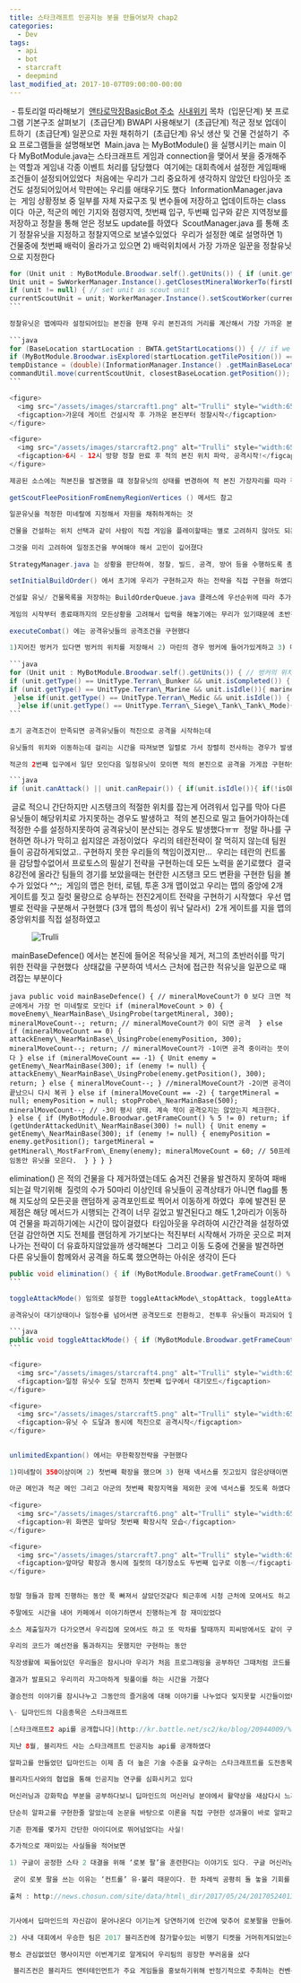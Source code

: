```yaml
---
title: 스타크래프트 인공지능 봇을 만들어보자 chap2
categories:
  - Dev
tags:
  - api
  - bot
  - starcraft
  - deepmind
last_modified_at: 2017-10-07T09:00:00-00:00
---
```


 \- 튜토리얼 따라해보기
​
[앤타로막장](https://github.com/parksunwoo/makjangProject/tree/sw/JAVA/BasicBot)[BasicBot 주소](https://github.com/parksunwoo/makjangProject/tree/sw/JAVA/BasicBot) 
​
[사내위키](https://github.com/SamsungSDS-Contest/2017Guide/wiki/TutorialLevel0Bot_JAVA) 목차
​
(입문단계) 봇 프로그램 기본구조 살펴보기
​
(초급단계) BWAPI 사용해보기
​
(초급단계) 적군 정보 업데이트하기
​
(초급단계) 일꾼으로 자원 채취하기
​
(초급단계) 유닛 생산 및 건물 건설하기
​
주요 프로그램들을 설명해보면
​
Main.java 는 MyBotModule() 을 실행시키는 main 이다
​
MyBotModule.java는 스타크래프트 게임과 connection을 맺어서 봇을 중개해주는 역할과 게임내 각종 이벤트 처리를 담당했다
​
여기에는 대회측에서 설정한 게임패배조건들이 설정되어있었다
​
처음에는 우리가 그리 중요하게 생각하지 않았던 타임아웃 조건도 설정되어있어서 막판에는 우리를 애태우기도 했다
​
InformationManager.java 는
​
게임 상황정보 중 일부를 자체 자료구조 및 변수들에 저장하고 업데이트하는 class 이다
​
아군, 적군의 메인 기지와 점령지역, 첫번째 입구, 두번째 입구와 같은 지역정보를 저장하고 정찰을 통해 얻은 정보도 update를 하였다
​
ScoutManager.java 를 통해  초기 정찰유닛을 지정하고 정찰지역으로 보낼수있었다
​
우리가 설정한 예로 설명하면 1) 건물중에 첫번째 배럭이 올라가고 있으면  2) 배럭위치에서 가장 가까운 일꾼을 정찰유닛으로 지정한다
​
```java
for (Unit unit : MyBotModule.Broodwar.self().getUnits()) { if (unit.getType() == UnitType.Terran\_Barracks && unit.getType().isBuilding() == true && unit.getType().isResourceDepot() == false) { firstBuilding = unit; break; } } if (firstBuilding != null) { // grab the closest worker to the first building to send to scout 
Unit unit = SwWorkerManager.Instance().getClosestMineralWorkerTo(firstBuilding.getPosition()); // if we find a worker (which we should) add it to the scout units // 정찰 나갈 일꾼이 없으면, 아무것도 하지 않는다 
if (unit != null) { // set unit as scout unit 
currentScoutUnit = unit; WorkerManager.Instance().setScoutWorker(currentScoutUnit); } }
​```
  
정찰유닛은 맵에따라 설정되어있는 본진을 현재 우리 본진과의 거리를 계산해서 가장 가까운 본진부터 순차적으로 정찰을 시작한다
​
```java
for (BaseLocation startLocation : BWTA.getStartLocations()) { // if we haven't explored it yet (방문했었던 곳은 다시 가볼 필요 없음) 
if (MyBotModule.Broodwar.isExplored(startLocation.getTilePosition()) == false) { // GroundDistance 를 기준으로 가장 가까운 곳으로 선정 
tempDistance = (double)(InformationManager.Instance() .getMainBaseLocation(MyBotModule.Broodwar.self()).getGroundDistance(startLocation) + 0.5); if (tempDistance > 0 && tempDistance < closestDistance) { closestBaseLocation = startLocation; closestDistance = tempDistance; } } } if (closestBaseLocation != null) { // assign a scout to go scout it 
commandUtil.move(currentScoutUnit, closestBaseLocation.getPosition()); currentScoutTargetBaseLocation = closestBaseLocation; }
​```

<figure>
  <img src="/assets/images/starcraft1.png" alt="Trulli" style="width:650, height:516">
  <figcaption>가운데 게이트 건설시작 후 가까운 본진부터 정찰시작</figcaption>
</figure>

<figure>
  <img src="/assets/images/starcraft2.png" alt="Trulli" style="width:650, height:516">
  <figcaption>6시 - 12시 방향 정찰 완료 후 적의 본진 위치 파악, 공격시작!</figcaption>
</figure>
​
제공된 소스에는 적본진을 발견했을 떄 정찰유닛의 상태를 변경하여 적 본진 가장자리를 따라 정찰을 할수도 있었다(정찰유닛이 죽을때까지?)
​
getScoutFleePositionFromEnemyRegionVertices () 메서드 참고
​
일꾼유닛을 적정한 미네랄에 지정해서 자원을 채취하게하는 것
​
건물을 건설하는 위치 선택과 같이 사람이 직접 게임을 플레이할때는 별로 고려하지 않아도 되는부분들이 인공지능 봇의 경우
​
그것을 미리 고려하여 일정조건을 부여해야 해서 고민이 깊어졌다
​
StrategyManager.java 는 상황을 판단하여, 정찰, 빌드, 공격, 방어 등을 수행하도록 총괄 지휘를 하는 class 이다
​
setInitialBuildOrder() 에서 초기에 우리가 구현하고자 하는 전략을 직접 구현을 하였다
​
건설할 유닛/ 건물목록을 저장하는 BuildOrderQueue.java 클래스에 우선순위에 따라 추가를 해놓으면 우선순위에 맞추어서 일꾼과 건물을 생산하였다
​
게임의 시작부터 종료때까지의 모든상황을 고려해서 입력을 해놓기에는 무리가 있기때문에 초반전략만 구현했다
​
executeCombat() 에는 공격유닛들의 공격조건을 구현했다
​
1)지어진 벙커가 있다면 벙커의 위치를 저장해서 2) 마린의 경우 벙커에 들어가있게하고 3) 메딕의 경우 마린 근처에 머물고 4) 탱크는 첫번째입구에서 시즈모드상태로 대기를 하도록 하였다
​
```java
for (Unit unit : MyBotModule.Broodwar.self().getUnits()) { // 벙커의 위치를 저장 
if (unit.getType() == UnitType.Terran\_Bunker && unit.isCompleted()) { bunker = unit; } // 마린의 경우 벙커에 들어가있거나 주위에 있도록 
if (unit.getType() == UnitType.Terran\_Marine && unit.isIdle()){ marine = unit; if (bunker != null && bunker.getSpaceRemaining() != 0){ commandUtil.rightClick(marine, bunker); }else { commandUtil.attackMove(marine, firstChokePoint.getPoint()); } // 메딕의 경우 마린근처에 머물도록
 }else if(unit.getType() == UnitType.Terran\_Medic && unit.isIdle()) { medic = unit; if(marine != null){ commandUtil.move(medic, marine.getPosition()); }else{ commandUtil.move(medic, firstChokePoint.getPoint()); } // 시즈탱크는 첫번째길목에서 시즈모드로 대기
  }else if(unit.getType() == UnitType.Terran\_Siege\_Tank\_Tank\_Mode){ tank = unit; commandUtil.attackMove(tank, tankPosition); if(tank.getPoint().getDistance(tankPosition) < 50){ tank.useTech(TechType.Tank\_Siege\_Mode); } } }
​```
  
초기 공격조건이 만족되면 공격유닛들이 적진으로 공격을 시작하는데
​
유닛들의 위치와 이동하는데 걸리는 시간을 따져보면 일렬로 가서 장렬히 전사하는 경우가 발생하기에
​
적군의 2번째 입구에서 일단 모인다음 일정유닛이 모이면 적의 본진으로 공격을 가게끔 구현하였다

​```java
if (unit.canAttack() || unit.canRepair()) { if(unit.isIdle()){ if(!isOkAttackBaseLocation){ commandUtil.attackMove(unit, secondChokePointEnemey.getPoint()); if(MyBotModule.Broodwar.getUnitsInRadius(secondChokePointEnemey.getPoint(), 250).size() > 12){ isOkAttackBaseLocation = true; System.out.println("isOkAttackBaseLocation = true"); }else{ isOkAttackBaseLocation = false; System.out.println("isOkAttackBaseLocation = false"); commandUtil.attackMove(unit, secondChokePointEnemey.getPoint()); } }else{ commandUtil.attackMove(unit, targetBaseLocation.getPoint()); } } }
```
​
글로 적으니 간단하지만 시즈탱크의 적절한 위치를 잡는게 어려워서 입구를 막아 다른유닛들이 해당위치로 가지못하는 경우도 발생하고
​
적의 본진으로 밀고 들어가야하는데 적정한 수를 설정하지못하여 공격유닛이 분산되는 경우도 발생했다ㅠㅠ
​
정말 하나를 구현하면 하나가 막히고 쉽지않은 과정이었다 
​
우리의 테란전략이 잘 먹히지 않는데 팀원들이 공감하게되었고.. 구현하지 못한 우리들의 책임이겠지만...
​
우리는 테란의 컨트롤을 감당할수없어서 프로토스의 필살기 전략을 구현하는데 모든 노력을 쏟기로했다
​
결국 8강전에 올라간 팀들의 경기를 보았을때는 현란한 시즈탱크 모드 변환을 구현한 팀을 볼수가 있었다 ^^;;
​
게임의 맵은 헌터, 로템, 투혼 3개 맵이었고 우리는 맵의 중앙에 2개 게이트를 짓고 질럿 물량으로 승부하는 전진2게이트 전략을 구현하기 시작했다
​
우선 맵별로 전략을 구분해서 구현했다 (3개 맵의 특성이 워낙 달라서)
​
2개 게이트를 지을 맵의 중앙위치를 직접 설정하였고
​
<figure>
  <img src="/assets/images/starcraft3.png" alt="Trulli" style="width:650, height:516">
  <figcaption></figcaption>
</figure>

​
mainBaseDefence() 에서는 본진에 들어온 적유닛을 제거, 저그의 초반러쉬를 막기위한 전략을 구현했다
​
상태값을 구분하여 넥서스 근처에 접근한 적유닛을 일꾼으로 때려잡는 부분이다

​```java
public void mainBaseDefence() { // mineralMoveCount가 0 보다 크면 적군에게서 가장 먼 미네랄로 모인다
 if (mineralMoveCount > 0) { moveEnemy\_NearMainBase\_UsingProbe(targetMineral, 300); mineralMoveCount--; return; // mineralMoveCount가 0이 되면 공격 
 } else if (mineralMoveCount == 0) { attackEnemy\_NearMainBase\_UsingProbe(enemyPosition, 300); mineralMoveCount--; return; // mineralMoveCount가 -1이면 공격 중이라는 뜻이다
 } else if (mineralMoveCount == -1) { Unit enemy = getEnemy\_NearMainBase(300); if (enemy != null) { attackEnemy\_NearMainBase\_UsingProbe(enemy.getPosition(), 300); return; } else { mineralMoveCount--; } //mineralMoveCount가 -2이면 공격이 끝났으니 다시 복귀
 } else if (mineralMoveCount == -2) { targetMineral = null; enemyPosition = null; stopProbe\_NearMainBase(500); mineralMoveCount--; // -3이 평시 상태. 계속 적이 공격오지는 않았는지 체크한다. 
 } else { if (MyBotModule.Broodwar.getFrameCount() % 5 != 0) return; if (getUnderAttackedUnit\_NearMainBase(300) != null) { Unit enemy = getEnemy\_NearMainBase(300); if (enemy != null) { enemyPosition = enemy.getPosition(); targetMineral = getMineral\_MostFarFrom\_Enemy(enemy); mineralMoveCount = 60; // 50프레임동안 유닛을 모은다. 
 } } } }
​```

elimination() 은 적의 건물을 다 제거하였는데도 숨겨진 건물을 발견하지 못하여 패배되는걸 막기위해
​
질럿의 수가 50마리 이상인데 유닛들이 공격상태가 아니면 flag를 통해 지도상의 모든곳을 랜덤하게 공격포인트로 찍어서 이동하게 하였다
​
후에 발견된 문제점은 해당 메서드가 시행되는 간격이 너무 길었고 발견된다고 해도 1,2마리가 이동하여 건물을 파괴하기에는 시간이 많이걸렸다
​
타임아웃을 우려하여 시간간격을 설정하였던걸 감안하면 지도 전체를 랜덤하게 가기보다는 적진부터 시작해서 가까운 곳으로 퍼져나가는 전략이 더 유효하지않았을까 생각해본다
​
그리고 이동 도중에 건물을 발견하면 다른 유닛들이 함께와서 공격을 하도록 했으면하는 아쉬운 생각이 든다
​
```java
public void elimination() { if (MyBotModule.Broodwar.getFrameCount() % 2701 != 0) return; if (!isElimination) { if (InformationManager.Instance().getUnitData(InformationManager.Instance().selfPlayer) .getNumUnits("Protoss\_Zealot") >= 50) { boolean noAttack = true; for (Unit u : MyBotModule.Broodwar.self().getUnits()) { if (u.isAttacking()) { noAttack = false; break; } } if (noAttack) { isElimination = true; } } } if (isElimination) { Random r = new Random(); int height = MyBotModule.Broodwar.mapHeight(); int width = MyBotModule.Broodwar.mapWidth(); int count = 0; for (Unit u : MyBotModule.Broodwar.self().getUnits()) { if (u.getType() == UnitType.Protoss\_Zealot) { count++; commandUtil.attackMove(u, new TilePosition(r.nextInt(width), r.nextInt(height)).toPosition()); if (count >= 30) return; } } } }
​```

toggleAttackMode() 임의로 설정한 toggleAttackMode\_stopAttack, toggleAttackMode\_startAttack 조건을 체크해서
​
공격유닛이 대기상태이나 일정수를 넘어서면 공격모드로 전환하고, 전투후 유닛들이 파괴되어 일정수 아래로 내려가면 다시 대기모드로 공수전환을 구현했다
​
```java
public void toggleAttackMode() { if (MyBotModule.Broodwar.getFrameCount() % 23 != 0) return; if (!isFirstExpantion) return; int idle = 0; for (Unit u : MyBotModule.Broodwar.self().getUnits()) { if (u.getType() == UnitType.Protoss\_Zealot && !u.isAttacking() && !u.isUnderAttack()) { if (BWTA.getGroundDistance(u.getTilePosition(), InformationManager.Instance() .getSecondChokePoint(InformationManager.Instance().selfPlayer).getPoint().toTilePosition()) <= 1000) idle++; } } if (idle <= toggleAttackMode\_stopAttack) isReadyAttack = false; else if (idle >= toggleAttackMode\_startAttack) isReadyAttack = true; } 
​```

<figure>
  <img src="/assets/images/starcraft4.png" alt="Trulli" style="width:650, height:516">
  <figcaption>일정 유닛수 도달 전까지 첫번째 입구에서 대기모드</figcaption>
</figure>

<figure>
  <img src="/assets/images/starcraft5.png" alt="Trulli" style="width:650, height:516">
  <figcaption>유닛 수 도달과 동시에 적진으로 공격시작</figcaption>
</figure>

​
unlimitedExpantion() 에서는 무한확장전략을 구현했다
​
1)미네랄이 350이상이며 2) 첫번째 확장을 했으며 3) 현재 넥서스를 짓고있지 않은상태이면
​
아군 메인과 적군 메인 그리고 아군의 첫번째 확장지역을 제외한 곳에 넥서스를 짓도록 하였다
​
<figure>
  <img src="/assets/images/starcraft6.png" alt="Trulli" style="width:650, height:516">
  <figcaption>위 화면은 앞마당 첫번째 확장시작 모습</figcaption>
</figure>

<figure>
  <img src="/assets/images/starcraft7.png" alt="Trulli" style="width:650, height:516">
  <figcaption>앞마당 확장과 동시에 질럿의 대기장소도 두번째 입구로 이동~</figcaption>
</figure>

​
정말 형들과 함께 진행하는 동안 푹 빠져서 살았던것같다 퇴근후에 시청 근처에 모여서도 하고
​
주말에도 시간을 내어 카페에서 이야기하면서 진행하는게 참 재미있었다
​
소스 제출일자가 다가오면서 우리집에 모여서도 하고 또 막차를 탈때까지 피씨방에서도 같이 구현을 했었다
​
우리의 코드가 예선전을 통과하지는 못했지만 구현하는 동안 
​
직장생활에 찌들어있던 우리들은 잠시나마 우리가 처음 프로그래밍을 공부하던 그때처럼 코드를 구현해보는 즐거움 속에 살았다
​
결과가 발표되고 우리끼리 자그마하게 뒷풀이를 하는 시간을 가졌다
​
결승전의 이야기를 잠시나누고 그동안의 즐거움에 대해 이야기를 나누었다 잊지못할 시간들이었다
​
\- 딥마인드의 다음종목은 스타크래프트
​
[스타크래프트2 api를 공개합니다](http://kr.battle.net/sc2/ko/blog/20944009/%EC%8A%A4%ED%83%80%ED%81%AC%EB%9E%98%ED%94%84%ED%8A%B8-ii-api%EB%A5%BC-%EA%B3%B5%EA%B0%9C%ED%95%A9%EB%8B%88%EB%8B%A4-2017-08-11)  : 기사보기
​
지난 8월, 블리자드 사는 스타크래프트 인공지능 api를 공개하였다
​
알파고를 만들었던 딥마인드는 이제 좀 더 높은 기술 수준을 요구하는 스타크래프트를 도전종목으로 택하고 
​
블리자드사와의 협업을 통해 인공지능 연구를 심화시키고 있다
​
머신러닝과 강화학습 부분을 공부하다보니 딥마인드의 머신러닝 분야에서 활약상을 새삼다시 느끼게되었다
​
단순히 알파고를 구현한줄 알았는데 논문을 바탕으로 이론을 직접 구현한 성과물이 바로 알파고였다
​
기존 한계를 몇가지 간단한 아이디어로 뛰어넘었다는 사실!
​
추가적으로 재미있는 사실들을 적어보면
​
1) 구글이 공정한 스타 2 대결을 위해 ‘로봇 팔’을 훈련한다는 이야기도 있다. 구글 머신러닝 연구팀을 이끄는 제프 딘은 지난해 3월 “현 시점에서 인공지능을 스타에 직접 접목할 경우 인간이 이기기는 매우 어려운데, 이는 컴퓨터가 인간보다 훨씬 많은 일을 동시에 소화하기 때문”이라며 “구글은 로봇 팔이라는 사람 팔 형태의 로봇을 만들어 훈련 중”이라고 밝혔다. 순다 피차이 구글 최고경영자(CEO)도 같은 해 5월 미국 캘리포니아주 마운틴뷰 쇼라인 엠피시어터에서 “구글은 머신러닝과 딥러닝을 활용해 로봇팔을 학습시키고 있다”고 말했다.
​
 굳이 로봇 팔을 쓰는 이유는 ‘컨트롤’ 유·불리 때문이다. 한 차례씩 공평히 돌 놓을 기회를 주고받는 턴제 게임인 바둑과는 달리, 스타는 컨트롤 면에서 인간이 훨씬 불리하다. 인간은 아무리 마우스를 빠르게 휘둘러도 서로 다른 두 지점을 한 번에 클릭하는 게 불가능하다. 하지만 컴퓨터는 내부 데이터 처리로 수십 군데를 동시에 클릭할 수 있다. 이 때문에 인간 프로게이머 분당 명령 횟수(APM)가 대개 300대 안팎인 반면, AI는 그 60~70배인 2만대에 달한다. 하지만 구글 딥마인드는 이와 같은 유리함을 버리고, 지성(知性)에 기반을 둔 전략과 전술만으로 인간을 상대하려 드는 것이다. 상당한 패기와 자신감이 엿보이는 대목이다.  
  
출처 : http://news.chosun.com/site/data/html\_dir/2017/05/24/2017052401387.html  
  
​
기사에서 딥마인드의 자신감이 묻어나온다 이기는게 당연하기에 인간에 맞추어 로봇팔을 만들어서 게임을 진행하겠다는 생각..
​
2) 사내 대회에서 우승한 팀은 2017 블리즈컨에 참가할수있는 비행기 티켓을 거머쥐게되었는데
​
평소 관심없었던 행사이지만 이번계기로 알게되어 우리팀의 굉장한 부러움을 샀다
​
 블리즈컨은 블리자드 엔터테인먼트가 주요 게임들을 홍보하기위해 반정기적으로 주최하는 컨벤션이다. 2005년 10월에 애너하임 컨벤션 센터에서 처음 열린 이후 계속 같은 장소에서 개최되고 있다. 컨벤션에서는 게임 관련 발표, 개발중인 신작과 게임 컨텐츠 미리보기, 블리자드 개발자와의 문답시간 등이 포함되어 있으며 다양한 블리자드 게임들을 체험할 수 있다. [위키백과](https://ko.wikipedia.org/wiki/%EB%B8%94%EB%A6%AC%EC%A6%88%EC%BB%A8)